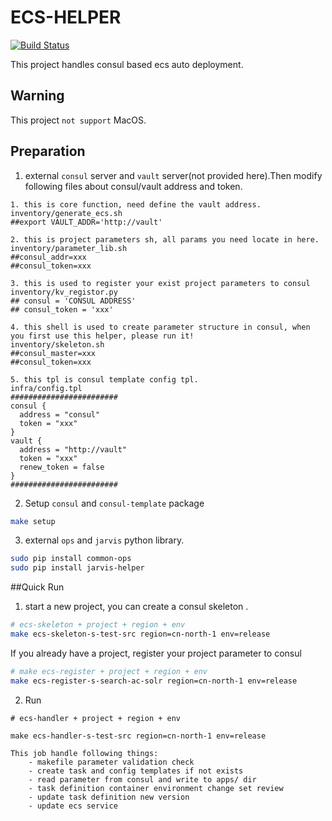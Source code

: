 # ECS-HELPER
[![Build Status](http://img.shields.io/travis/hashicorp/consul-template.svg?style=flat-square)](http://git.patsnap.com/devops/containers)

This project handles consul based ecs auto deployment. 

## Warning
This project `not support` MacOS.

## Preparation
1. external `consul` server and `vault` server(not provided here).Then modify following files about consul/vault address and token.

```text
1. this is core function, need define the vault address.
inventory/generate_ecs.sh 
##export VAULT_ADDR='http://vault'

2. this is project parameters sh, all params you need locate in here.
inventory/parameter_lib.sh 
##consul_addr=xxx
##consul_token=xxx

3. this is used to register your exist project parameters to consul
inventory/kv_registor.py 
## consul = 'CONSUL ADDRESS'
## consul_token = 'xxx' 

4. this shell is used to create parameter structure in consul, when you first use this helper, please run it!
inventory/skeleton.sh
##consul_master=xxx
##consul_token=xxx

5. this tpl is consul template config tpl. 
infra/config.tpl
########################
consul {
  address = "consul"
  token = "xxx"
}
vault {
  address = "http://vault"
  token = "xxx"
  renew_token = false
}
########################

```
  
2. Setup `consul` and `consul-template` package
```bash
make setup
```
3. external `ops` and `jarvis` python library.
```bash
sudo pip install common-ops
sudo pip install jarvis-helper
```
##Quick Run
1. start a new project, you can create a consul skeleton .
```bash
# ecs-skeleton + project + region + env
make ecs-skeleton-s-test-src region=cn-north-1 env=release
```
If you already have a project, register your project parameter to consul
```bash
# make ecs-register + project + region + env
make ecs-register-s-search-ac-solr region=cn-north-1 env=release
```
2. Run 
```text
# ecs-handler + project + region + env

make ecs-handler-s-test-src region=cn-north-1 env=release

This job handle following things:
    - makefile parameter validation check
    - create task and config templates if not exists
    - read parameter from consul and write to apps/ dir
    - task definition container environment change set review
    - update task definition new version
    - update ecs service
```
